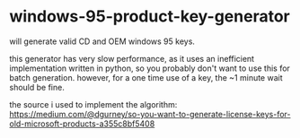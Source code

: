 # windows-95-product-key-generator
will generate valid CD and OEM windows 95 keys.

this generator has very slow performance, as it uses an inefficient implementation written in python, so you probably don't want to use this for batch generation. however, for a one time use of a key, the ~1 minute wait should be fine.

the source i used to implement the algorithm: https://medium.com/@dgurney/so-you-want-to-generate-license-keys-for-old-microsoft-products-a355c8bf5408
